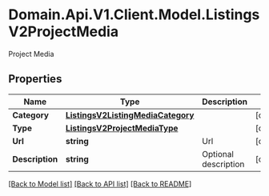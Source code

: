 # Domain.Api.V1.Client.Model.ListingsV2ProjectMedia
Project Media
## Properties

Name | Type | Description | Notes
------------ | ------------- | ------------- | -------------
**Category** | [**ListingsV2ListingMediaCategory**](ListingsV2ListingMediaCategory.md) |  | [optional] 
**Type** | [**ListingsV2ProjectMediaType**](ListingsV2ProjectMediaType.md) |  | [optional] 
**Url** | **string** | Url | [optional] 
**Description** | **string** | Optional description | [optional] 

[[Back to Model list]](../README.md#documentation-for-models) [[Back to API list]](../README.md#documentation-for-api-endpoints) [[Back to README]](../README.md)

